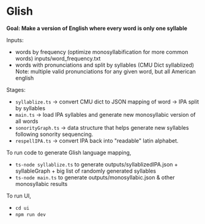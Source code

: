 # Glish

**Goal: Make a version of English where every word is only one syllable**

Inputs:

- words by frequency (optimize monosyllabification for more common words)
  inputs/word_frequency.txt
- words with pronunciations and split by syllables (CMU Dict syllablized)
  Note: multiple valid pronunciations for any given word,
  but all American english

Stages:

- `syllablize.ts` &rarr; convert CMU dict to JSON mapping of word &rarr; IPA split by syllables
- `main.ts` &rarr; load IPA syllables and generate new monosyllabic version of all words
- `sonorityGraph.ts` &rarr; data structure that helps generate new syllables following sonority sequencing.
- `respellIPA.ts` &rarr; convert IPA back into "readable" latin alphabet.

To run code to generate Glish language mapping,
- `ts-node syllablize.ts` to generate outputs/syllablizedIPA.json + syllableGraph + big list of randomly generated syllables
- `ts-node main.ts` to generate outputs/monosyllabic.json & other monosyllabic results

To run UI,
- `cd ui`
- `npm run dev`
